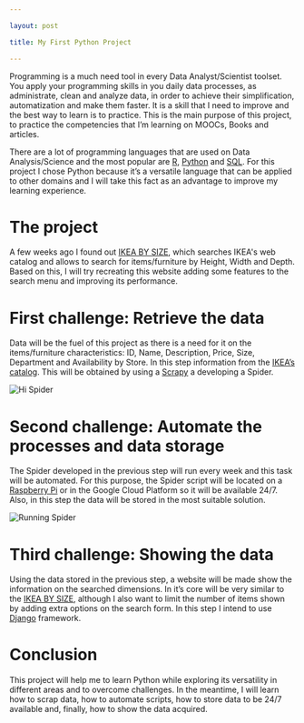 ```yaml
---

layout: post

title: My First Python Project

---
```



Programming is a much need tool in every Data Analyst/Scientist toolset. You apply your programming skills in you daily data processes, as administrate, clean and analyze data, in order to achieve their simplification, automatization and make them faster. It is a skill that I need to improve and the best way to learn is to practice. This is the main purpose of this project, to practice the competencies that I’m learning on MOOCs, Books and articles. 

There are a lot of programming languages that are used on Data Analysis/Science and the most popular are [R]( https://www.r-project.org/about.html), [Python]( https://www.python.org/about/) and [SQL]( https://www.w3schools.com/sql/sql_intro.asp). For this project I chose Python because it’s a versatile language that can be applied to other domains and I will take this fact as an advantage to improve my learning experience. 

# The project

A few weeks ago I found out [IKEA BY SIZE](http://ikeabysize.com/), which searches IKEA's web catalog and allows to search for items/furniture by Height, Width and Depth. Based on this, I will try recreating this website adding some features to the search menu and improving its performance. 

# First challenge: Retrieve the data

Data will be the fuel of this project as there is a need for it on the items/furniture characteristics: ID, Name, Description, Price, Size, Department and Availability by Store. In this step information from the [IKEA’s catalog]( https://www.ikea.com/pt/pt/catalog/allproducts/department/). This will be obtained by using a [Scrapy]( https://scrapy.org/) a developing a Spider.

![Hi Spider](https://thumbs.gfycat.com/CommonImperturbableBullfrog-size_restricted.gif)

# Second challenge: Automate the processes and data storage

The Spider developed in the previous step will run every week and this task will be automated. For this purpose, the Spider script will be located on a [Raspberry Pi]( https://www.raspberrypi.org/) or in the Google Cloud Platform so it will be available 24/7. Also, in this step the data will be stored in the most suitable solution.

![Running Spider](https://media.giphy.com/media/8B3ClOcitdvCE/giphy.gif)

# Third challenge: Showing the data

Using the data stored in the previous step, a website will be made show the information on the searched dimensions. In it’s core will be very similar to the [IKEA BY SIZE](http://ikeabysize.com/), although I also want to limit the number of items shown by adding extra options on the search form. 
In this step I intend to use [Django]( https://www.djangoproject.com/) framework.

# Conclusion

This project will help me to learn Python while exploring its versatility in different areas and to overcome challenges. In the meantime, I will learn how to scrap data, how to automate scripts, how to store data to be 24/7 available and, finally, how to show the data acquired. 

